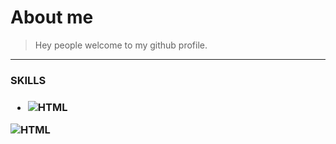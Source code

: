 # About me
> Hey people welcome to my github profile.
<hr>

 <h3>SKILLS<h3>
 
  * ![HTML](https://developer.mozilla.org/en-US/docs/Web/Guide/HTML/HTML5)
  
  
![HTML](https://user-images.githubusercontent.com/80757858/113532315-b1086200-95e8-11eb-94e2-3cb042224461.png)

 
